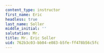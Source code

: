```yaml
---
content_type: instructor
first_name: Eric
headless: true
last_name: Soller
middle_initial: ''
salutation: Mr.
title: Mr. Eric Soller
uid: 762b3c03-bb04-e083-b5fe-ff478b56c5fc
---
```

